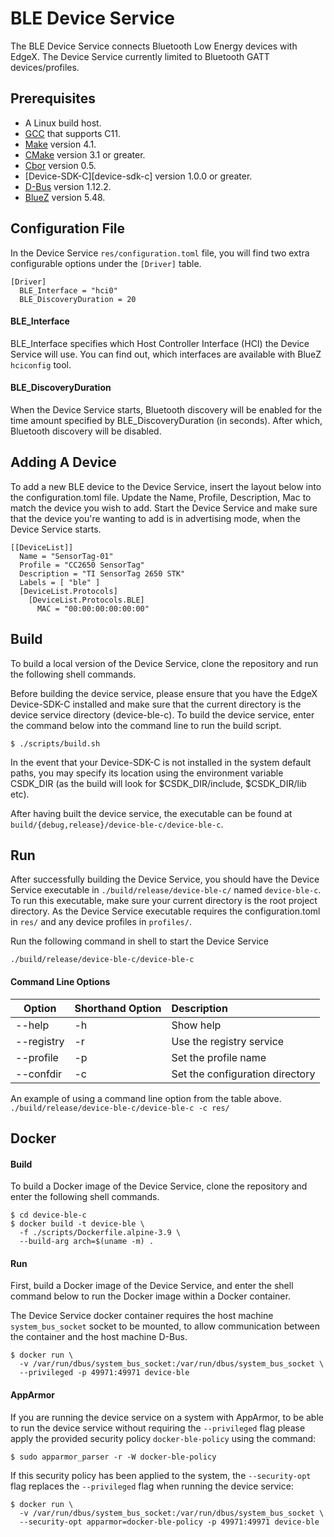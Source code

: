 # BLE Device Service
The BLE Device Service connects Bluetooth Low Energy
devices with EdgeX. The Device Service
currently limited to Bluetooth GATT devices/profiles.

## Prerequisites
- A Linux build host.
- [GCC][gcc] that supports C11.
- [Make][make] version 4.1.
- [CMake][cmake] version 3.1 or greater.
- [Cbor][libcbor] version 0.5.
- [Device-SDK-C][device-sdk-c] version 1.0.0 or greater.
- [D-Bus][dbus] version 1.12.2.
- [BlueZ][bluez] version 5.48.

## Configuration File

In the Device Service ```res/configuration.toml```
file, you will find two extra configurable options
under the `[Driver]` table.

```
[Driver]
  BLE_Interface = "hci0"
  BLE_DiscoveryDuration = 20
```

#### BLE_Interface
BLE_Interface specifies which Host Controller
Interface (HCI) the Device Service will use.
You can find out, which interfaces are
available with BlueZ ```hciconfig``` tool.

#### BLE_DiscoveryDuration
When the Device Service starts, Bluetooth
discovery will be enabled for the time
amount specified by BLE_DiscoveryDuration
(in seconds). After which, Bluetooth discovery
will be disabled.

## Adding A Device
To add a new BLE device to the Device
Service, insert the layout below into the
configuration.toml file. Update the Name,
Profile, Description, Mac to match the device
you wish to add. Start the Device Service
and make sure that the device you're wanting
to add is in advertising mode, when the Device
Service starts.

```
[[DeviceList]]
  Name = "SensorTag-01"
  Profile = "CC2650 SensorTag"
  Description = "TI SensorTag 2650 STK"
  Labels = [ "ble" ]
  [DeviceList.Protocols]
    [DeviceList.Protocols.BLE]
      MAC = "00:00:00:00:00:00"
```

## Build
To build a local version of the Device Service,
clone the repository and run the following
shell commands.

Before building the device service, please
ensure that you have the EdgeX Device-SDK-C installed and
make sure that the current directory is the device
service directory (device-ble-c). To build
the device service, enter the command below into
the command line to run the build script.

```shell
$ ./scripts/build.sh
```

In the event that your Device-SDK-C is not installed in the
system default paths, you may specify its location
using the environment variable CSDK_DIR (as the build will look
for $CSDK_DIR/include, $CSDK_DIR/lib etc).

After having built the device service, the executable
can be found at `build/{debug,release}/device-ble-c/device-ble-c`.

## Run
After successfully building the Device Service,
you should have the Device Service executable
in `./build/release/device-ble-c/` named
`device-ble-c`. To run this executable,
make sure your current directory is the root
project directory. As the Device Service
executable requires the configuration.toml in
`res/` and any device profiles in `profiles/`.

Run the following command in shell to start
the Device Service

```./build/release/device-ble-c/device-ble-c```


#### Command Line Options
|Option     | Shorthand Option  | Description                     |
|-----------|-------------------|:--------------------------------|
|--help     | -h                | Show help                       |
|--registry | -r                | Use the registry service        |
|--profile  | -p                | Set the profile name            |
|--confdir  | -c                | Set the configuration directory |

An example of using a command line option from the table above.
```./build/release/device-ble-c/device-ble-c -c res/```

## Docker

#### Build
To build a Docker image of the Device Service,
clone the repository and enter the following
shell commands.
```shell
$ cd device-ble-c
$ docker build -t device-ble \
  -f ./scripts/Dockerfile.alpine-3.9 \
  --build-arg arch=$(uname -m) .
```

#### Run
First, build a Docker image of the Device Service,
and enter the shell command below to run the Docker
image within a Docker container.

The Device Service docker container requires the
host machine `system_bus_socket` socket to be
mounted, to allow communication between the
container and the host machine D-Bus.

```shell
$ docker run \
  -v /var/run/dbus/system_bus_socket:/var/run/dbus/system_bus_socket \
  --privileged -p 49971:49971 device-ble
```
#### AppArmor
 If you are running the device service on a system with AppArmor,
 to be able to run the device service without requiring the `--privileged` 
 flag please apply the provided security policy  `docker-ble-policy` 
 using the command:
 
```shell
$ sudo apparmor_parser -r -W docker-ble-policy
```

If this security policy has been applied to the system, the `--security-opt` 
flag replaces the  `--privileged` flag when running the device service:

```shell
$ docker run \
  -v /var/run/dbus/system_bus_socket:/var/run/dbus/system_bus_socket \
  --security-opt apparmor=docker-ble-policy -p 49971:49971 device-ble
```

[libcbor]: https://github.com/PJK/libcbor
[device-c-sdk]: https://github.com/edgexfoundry/device-sdk-c
[dbus]: https://www.freedesktop.org/wiki/Software/dbus/
[bluez]: http://www.bluez.org/
[make]: https://www.gnu.org/software/make/
[cmake]: https://cmake.org/
[gcc]: https://gcc.gnu.org/
